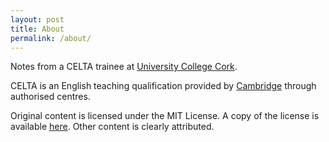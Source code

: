 ```yaml
---
layout: post
title: About
permalink: /about/
---
```


Notes from a CELTA trainee at 
[University College Cork](https://www.ucc.ie/en/esol/). 

CELTA is an English teaching qualification provided by 
[Cambridge](https://www.cambridgeenglish.org/teaching-english/teaching-qualifications/celta/)
through authorised centres. 

Original content is licensed under the MIT License. A copy of the license is available [here](/LICENSE). 
Other content is clearly attributed.  
